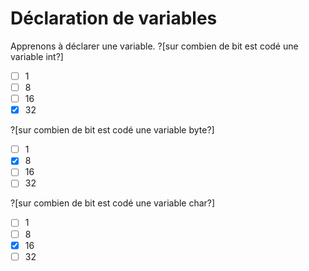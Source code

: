 # Déclaration de variables
Apprenons à déclarer une variable.
?[sur combien de bit est codé une variable int?]
-[ ] 1
-[ ] 8
-[ ] 16
-[x] 32

?[sur combien de bit est codé une variable byte?]
-[ ] 1
-[X] 8
-[ ] 16
-[ ] 32

?[sur combien de bit est codé une variable char?]
-[ ] 1
-[ ] 8
-[X] 16
-[ ] 32
